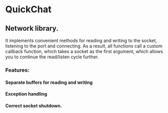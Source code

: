 # QuickChat

## Network library.
It implements convenient methods for reading and writing to the socket, listening to the port and connecting. As a result, all functions call a custom callback function, which takes a socket as the first argument, which allows you to continue the read/listen cycle further. 
### Features: 
#### Separate buffers for reading and writing 
#### Exception handling 
#### Correct socket shutdown.

